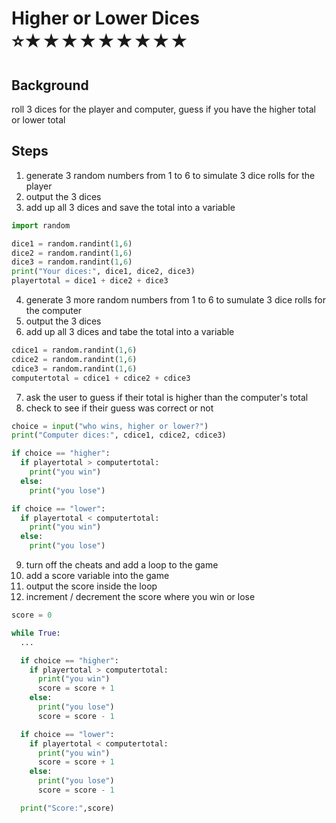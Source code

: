 # Higher or Lower Dices <br> ⭐★★★★★★★★★

## Background

roll 3 dices for the player and computer, guess if you have the higher total or lower total

## Steps

1. generate 3 random numbers from 1 to 6 to simulate 3 dice rolls for the player
2. output the 3 dices
3. add up all 3 dices and save the total into a variable

```python
import random

dice1 = random.randint(1,6)
dice2 = random.randint(1,6)
dice3 = random.randint(1,6)
print("Your dices:", dice1, dice2, dice3)
playertotal = dice1 + dice2 + dice3
```

4. generate 3 more random numbers from 1 to 6 to sumulate 3 dice rolls for the computer
5. output the 3 dices
6. add up all 3 dices and tabe the total into a variable

```python
cdice1 = random.randint(1,6)
cdice2 = random.randint(1,6)
cdice3 = random.randint(1,6)
computertotal = cdice1 + cdice2 + cdice3
```

7. ask the user to guess if their total is higher than the computer's total
8. check to see if their guess was correct or not

```python
choice = input("who wins, higher or lower?")
print("Computer dices:", cdice1, cdice2, cdice3)

if choice == "higher":
  if playertotal > computertotal:
    print("you win")
  else:
    print("you lose")

if choice == "lower":
  if playertotal < computertotal:
    print("you win")
  else:
    print("you lose")
```

9. turn off the cheats and add a loop to the game
10. add a score variable into the game
11. output the score inside the loop
12. increment / decrement the score where you win or lose

```python
score = 0

while True:
  ...

  if choice == "higher":
    if playertotal > computertotal:
      print("you win")
      score = score + 1
    else:
      print("you lose")
      score = score - 1

  if choice == "lower":
    if playertotal < computertotal:
      print("you win")
      score = score + 1
    else:
      print("you lose")
      score = score - 1

  print("Score:",score)
```
